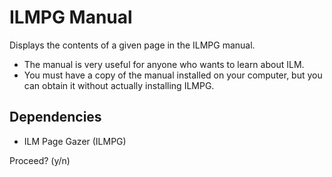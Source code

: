 # ILMPG Manual

Displays the contents of a given page in the ILMPG manual.

- The manual is very useful for anyone who wants to learn about ILM.
- You must have a copy of the manual installed on your computer, but you can obtain it without actually installing ILMPG.

## Dependencies

- ILM Page Gazer (ILMPG)

Proceed? (y/n) 